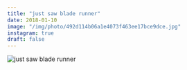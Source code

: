 ```yaml
---
title: "just saw blade runner"
date: 2018-01-10
image: "/img/photo/492d114b06a1e4073f463ee17bce9dce.jpg"
instagram: true
draft: false
---
```


![just saw blade runner](/img/photo/492d114b06a1e4073f463ee17bce9dce.jpg)

